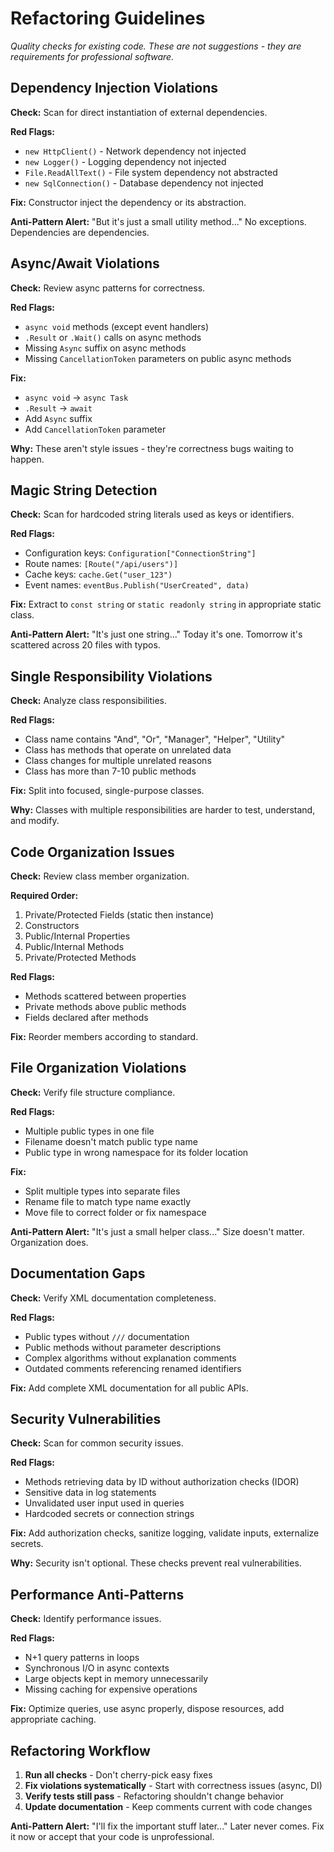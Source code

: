 # Refactoring Guidelines

*Quality checks for existing code. These are not suggestions - they are requirements for professional software.*

## Dependency Injection Violations

**Check:** Scan for direct instantiation of external dependencies.

**Red Flags:**
- `new HttpClient()` - Network dependency not injected
- `new Logger()` - Logging dependency not injected
- `File.ReadAllText()` - File system dependency not abstracted
- `new SqlConnection()` - Database dependency not injected

**Fix:** Constructor inject the dependency or its abstraction.

**Anti-Pattern Alert:** "But it's just a small utility method..." No exceptions. Dependencies are dependencies.

## Async/Await Violations

**Check:** Review async patterns for correctness.

**Red Flags:**
- `async void` methods (except event handlers)
- `.Result` or `.Wait()` calls on async methods
- Missing `Async` suffix on async methods
- Missing `CancellationToken` parameters on public async methods

**Fix:**
- `async void` → `async Task`
- `.Result` → `await`
- Add `Async` suffix
- Add `CancellationToken` parameter

**Why:** These aren't style issues - they're correctness bugs waiting to happen.

## Magic String Detection

**Check:** Scan for hardcoded string literals used as keys or identifiers.

**Red Flags:**
- Configuration keys: `Configuration["ConnectionString"]`
- Route names: `[Route("/api/users")]`
- Cache keys: `cache.Get("user_123")`
- Event names: `eventBus.Publish("UserCreated", data)`

**Fix:** Extract to `const string` or `static readonly string` in appropriate static class.

**Anti-Pattern Alert:** "It's just one string..." Today it's one. Tomorrow it's scattered across 20 files with typos.

## Single Responsibility Violations

**Check:** Analyze class responsibilities.

**Red Flags:**
- Class name contains "And", "Or", "Manager", "Helper", "Utility"
- Class has methods that operate on unrelated data
- Class changes for multiple unrelated reasons
- Class has more than 7-10 public methods

**Fix:** Split into focused, single-purpose classes.

**Why:** Classes with multiple responsibilities are harder to test, understand, and modify.

## Code Organization Issues

**Check:** Review class member organization.

**Required Order:**
1. Private/Protected Fields (static then instance)
2. Constructors
3. Public/Internal Properties
4. Public/Internal Methods
5. Private/Protected Methods

**Red Flags:**
- Methods scattered between properties
- Private methods above public methods
- Fields declared after methods

**Fix:** Reorder members according to standard.

## File Organization Violations

**Check:** Verify file structure compliance.

**Red Flags:**
- Multiple public types in one file
- Filename doesn't match public type name
- Public type in wrong namespace for its folder location

**Fix:**
- Split multiple types into separate files
- Rename file to match type name exactly
- Move file to correct folder or fix namespace

**Anti-Pattern Alert:** "It's just a small helper class..." Size doesn't matter. Organization does.

## Documentation Gaps

**Check:** Verify XML documentation completeness.

**Red Flags:**
- Public types without `///` documentation
- Public methods without parameter descriptions
- Complex algorithms without explanation comments
- Outdated comments referencing renamed identifiers

**Fix:** Add complete XML documentation for all public APIs.

## Security Vulnerabilities

**Check:** Scan for common security issues.

**Red Flags:**
- Methods retrieving data by ID without authorization checks (IDOR)
- Sensitive data in log statements
- Unvalidated user input used in queries
- Hardcoded secrets or connection strings

**Fix:** Add authorization checks, sanitize logging, validate inputs, externalize secrets.

**Why:** Security isn't optional. These checks prevent real vulnerabilities.

## Performance Anti-Patterns

**Check:** Identify performance issues.

**Red Flags:**
- N+1 query patterns in loops
- Synchronous I/O in async contexts
- Large objects kept in memory unnecessarily
- Missing caching for expensive operations

**Fix:** Optimize queries, use async properly, dispose resources, add appropriate caching.

## Refactoring Workflow

1. **Run all checks** - Don't cherry-pick easy fixes
2. **Fix violations systematically** - Start with correctness issues (async, DI)
3. **Verify tests still pass** - Refactoring shouldn't change behavior
4. **Update documentation** - Keep comments current with code changes

**Anti-Pattern Alert:** "I'll fix the important stuff later..." Later never comes. Fix it now or accept that your code is unprofessional.